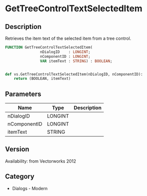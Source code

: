# GetTreeControlTextSelectedItem

## Description
Retrieves the item text of the selected item from a tree control.

```pascal
FUNCTION GetTreeControlTextSelectedItem(
				nDialogID    : LONGINT;
				nComponentID : LONGINT;
				VAR itemText : STRING) : BOOLEAN;
```

```python

def vs.GetTreeControlTextSelectedItem(nDialogID, nComponentID):
    return (BOOLEAN, itemText)
```

## Parameters
|Name|Type|Description|
|---|---|---|
|nDialogID|LONGINT||
|nComponentID|LONGINT||
|itemText|STRING||

## Version
Availability: from Vectorworks 2012
## Category
* Dialogs - Modern

